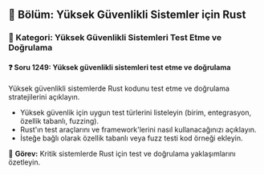## 📘 Bölüm: Yüksek Güvenlikli Sistemler için Rust
### 🔹 Kategori: Yüksek Güvenlikli Sistemleri Test Etme ve Doğrulama
#### ❓ Soru 1249: Yüksek güvenlikli sistemleri test etme ve doğrulama

Yüksek güvenlikli sistemlerde Rust kodunu test etme ve doğrulama stratejilerini açıklayın.

- Yüksek güvenlik için uygun test türlerini listeleyin (birim, entegrasyon, özellik tabanlı, fuzzing).
- Rust'ın test araçlarını ve framework'lerini nasıl kullanacağınızı açıklayın.
- İsteğe bağlı olarak özellik tabanlı veya fuzz testi kod örneği ekleyin.

🔧 **Görev:** Kritik sistemlerde Rust için test ve doğrulama yaklaşımlarını özetleyin.
